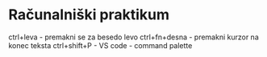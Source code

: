 # Računalniški praktikum
ctrl+leva - premakni se za besedo levo
ctrl+fn+desna - premakni kurzor na konec teksta
ctrl+shift+P - VS code - command palette
